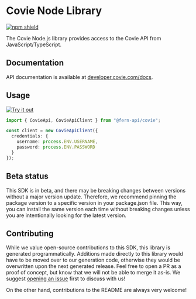 # Covie Node Library

[![npm shield](https://img.shields.io/npm/v/@fern-api/covie)](https://www.npmjs.com/package/@fern-api/covie)

The Covie Node.js library provides access to the Covie API from JavaScript/TypeScript.

## Documentation

API documentation is available at [developer.covie.com/docs](https://developer.covie.com/docs/link-access/f7ec3538d8a6c-policy-api).

## Usage

[![Try it out](https://developer.stackblitz.com/img/open_in_stackblitz.svg)](https://stackblitz.com/edit/typescript-example-using-sdk-built-with-fern-pkydap?file=package.json&view=editor)

```typescript
import { CovieApi, CovieApiClient } from "@fern-api/covie";

const client = new CovieApiClient({
  credentials: {
    username: process.ENV.USERNAME,
    password: process.ENV.PASSWORD
  } 
});
```

## Beta status

This SDK is in beta, and there may be breaking changes between versions without a major version update. Therefore, we recommend pinning the package version to a specific version in your package.json file. This way, you can install the same version each time without breaking changes unless you are intentionally looking for the latest version.

## Contributing

While we value open-source contributions to this SDK, this library is generated programmatically. Additions made directly to this library would have to be moved over to our generation code, otherwise they would be overwritten upon the next generated release. Feel free to open a PR as a proof of concept, but know that we will not be able to merge it as-is. We suggest [opening an issue](https://github.com/fern-{company}/{company}-node/issues) first to discuss with us!

On the other hand, contributions to the README are always very welcome!
